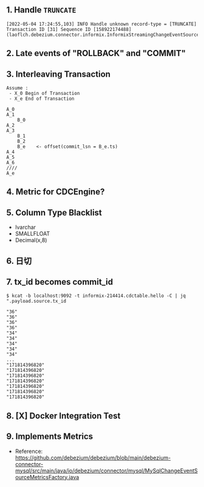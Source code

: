 
## 1. Handle `TRUNCATE`

```text
[2022-05-04 17:24:55,103] INFO Handle unknown record-type = [TRUNCATE] Transaction ID [31] Sequence ID [158922174488] (laoflch.debezium.connector.informix.InformixStreamingChangeEventSource:270)
```

## 2. Late events of "ROLLBACK" and "COMMIT"

## 3. Interleaving Transaction

```
Assume : 
 - X_0 Begin of Transaction
 - X_e End of Transaction

A_0
A_1
    B_0
A_2
A_3
    B_1
    B_2
    B_e    <- offset(commit_lsn = B_e.ts)
A_4
A_5
A_6
////
A_e
```

## 4. Metric for CDCEngine?


## 5. Column Type Blacklist

- lvarchar
- SMALLFLOAT
- Decimal(x,8)

## 6. 日切

## 7. tx_id becomes commit_id

```text
$ kcat -b localhost:9092 -t informix-214414.cdctable.hello -C | jq ".payload.source.tx_id

"36"
"36"
"36"
"36"
"34"
"34"
"34"
"34"
"34"
...
"171814396820"
"171814396820"
"171814396820"
"171814396820"
"171814396820"
"171814396820"
"171814396820"
```

## 8. [X] Docker Integration Test

## 9. Implements Metrics

- Reference: https://github.com/debezium/debezium/blob/main/debezium-connector-mysql/src/main/java/io/debezium/connector/mysql/MySqlChangeEventSourceMetricsFactory.java
